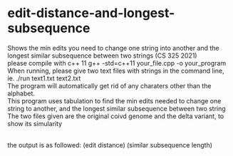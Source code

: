 # edit-distance-and-longest-subsequence
Shows the min edits you need to change one string into another and the longest similar subsequence between two strings (CS 325 2021) <br />
please compile with c++ 11 g++ -std=c++11 your_file.cpp -o your_program <br />
When running, please give two text files with strings in the command line, ie. ./run text1.txt text2.txt <br />
The program will automatically get rid of any charaters other than the alphabet. <br />
This program uses tabulation to find the min edits needed to change one string to another, and the longest similar subsequence between two string <br />
The two files given are the original coivd genome and the delta variant, to show its simularity <br />
 
<br />
the output is as followed: (edit distance) (similar subsequence length) 

